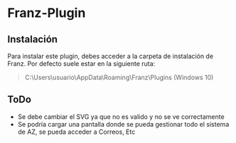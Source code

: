 # Franz-Plugin

## Instalación
Para instalar este plugin, debes acceder a la carpeta de instalación de Franz. Por defecto suele estar en la siguiente ruta:
> C:\Users\usuario\AppData\Roaming\Franz\Plugins   (Windows 10)

## ToDo
- Se debe cambiar el SVG ya que no es valido y no se ve correctamente
- Se podría cargar una pantalla donde se pueda gestionar todo el sistema de AZ, se pueda acceder a Correos, Etc
